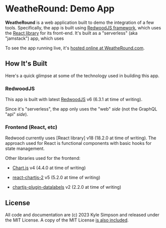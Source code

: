 # WeatheRound: Demo App

**WeatheRound** is a web application built to demo the integration of a few tools. Specifically, the app is built using [RedwoodJS framework](https://redwoodjs.com), which uses the [React library](https://react.dev/) for its front-end. It's built as a "serverless" (aka "jamstack") app, which uses

To see the app running live, it's [hosted online at WeatheRound.com](https://weatheround.com).

## How It's Built

Here's a quick glimpse at some of the technology used in building this app.

### RedwoodJS

This app is built with latest [RedwoodJS](https://redwoodjs.com) v6 (6.3.1 at time of writing).

Since it's "serverless", the app only uses the "web" *side* (not the GraphQL "api" *side*).

### Frontend (React, etc)

Redwood currently uses [React library] v18 (18.2.0 at time of writing). The approach used for React is functional components with basic hooks for state management.

Other libraries used for the frontend:

* [Chart.js](https://www.chartjs.org/) v4 (4.4.0 at time of writing)

* [react-chartjs-2](https://react-chartjs-2.js.org/) v5 (5.2.0 at time of writing)

* [chartjs-plugin-datalabels](https://chartjs-plugin-datalabels.netlify.app/) v2 (2.2.0 at time of writing)

## License

All code and documentation are (c) 2023 Kyle Simpson and released under the MIT License. A copy of the MIT License [is also included](LICENSE.txt).
